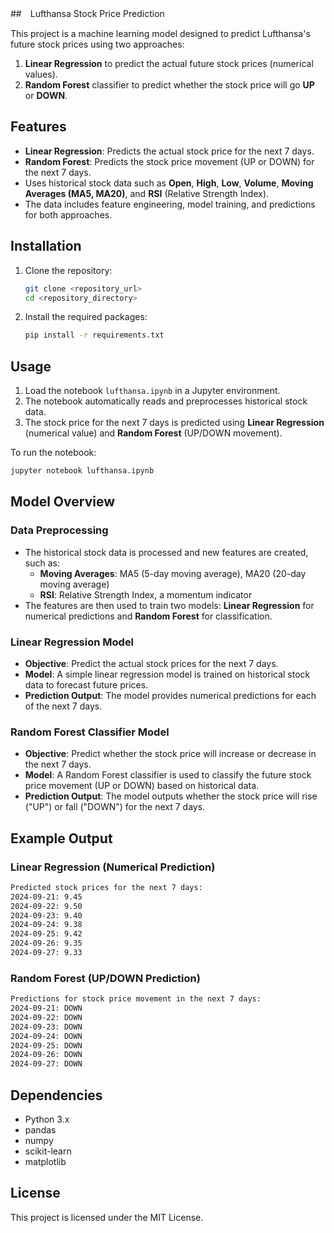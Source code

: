 ##　Lufthansa Stock Price Prediction

This project is a machine learning model designed to predict Lufthansa's future stock prices using two approaches:
1. **Linear Regression** to predict the actual future stock prices (numerical values).
2. **Random Forest** classifier to predict whether the stock price will go **UP** or **DOWN**.

## Features

- **Linear Regression**: Predicts the actual stock price for the next 7 days.
- **Random Forest**: Predicts the stock price movement (UP or DOWN) for the next 7 days.
- Uses historical stock data such as **Open**, **High**, **Low**, **Volume**, **Moving Averages (MA5, MA20)**, and **RSI** (Relative Strength Index).
- The data includes feature engineering, model training, and predictions for both approaches.

## Installation

1. Clone the repository:
   ```bash
   git clone <repository_url>
   cd <repository_directory>
   ```

2. Install the required packages:
   ```bash
   pip install -r requirements.txt
   ```

## Usage

1. Load the notebook `lufthansa.ipynb` in a Jupyter environment.
2. The notebook automatically reads and preprocesses historical stock data.
3. The stock price for the next 7 days is predicted using **Linear Regression** (numerical value) and **Random Forest** (UP/DOWN movement).

To run the notebook:

```bash
jupyter notebook lufthansa.ipynb
```

## Model Overview

### Data Preprocessing
- The historical stock data is processed and new features are created, such as:
  - **Moving Averages**: MA5 (5-day moving average), MA20 (20-day moving average)
  - **RSI**: Relative Strength Index, a momentum indicator
- The features are then used to train two models: **Linear Regression** for numerical predictions and **Random Forest** for classification.

### Linear Regression Model
- **Objective**: Predict the actual stock prices for the next 7 days.
- **Model**: A simple linear regression model is trained on historical stock data to forecast future prices.
- **Prediction Output**: The model provides numerical predictions for each of the next 7 days.

### Random Forest Classifier Model
- **Objective**: Predict whether the stock price will increase or decrease in the next 7 days.
- **Model**: A Random Forest classifier is used to classify the future stock price movement (UP or DOWN) based on historical data.
- **Prediction Output**: The model outputs whether the stock price will rise ("UP") or fall ("DOWN") for the next 7 days.

## Example Output

### Linear Regression (Numerical Prediction)
```bash
Predicted stock prices for the next 7 days:
2024-09-21: 9.45
2024-09-22: 9.50
2024-09-23: 9.40
2024-09-24: 9.38
2024-09-25: 9.42
2024-09-26: 9.35
2024-09-27: 9.33
```

### Random Forest (UP/DOWN Prediction)
```bash
Predictions for stock price movement in the next 7 days:
2024-09-21: DOWN
2024-09-22: DOWN
2024-09-23: DOWN
2024-09-24: DOWN
2024-09-25: DOWN
2024-09-26: DOWN
2024-09-27: DOWN
```

## Dependencies

- Python 3.x
- pandas
- numpy
- scikit-learn
- matplotlib

## License

This project is licensed under the MIT License.

